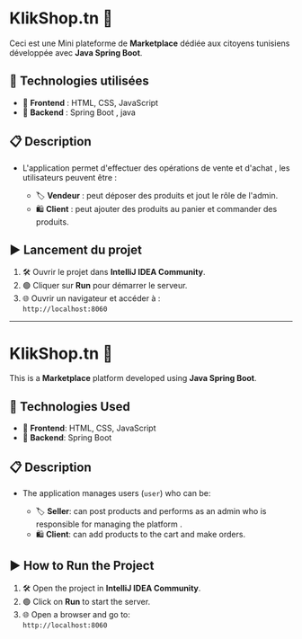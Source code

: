 # KlikShop.tn 🛒 


Ceci est une Mini plateforme de **Marketplace**  dédiée aux citoyens tunisiens développée avec **Java Spring Boot**.

## 🚀 Technologies utilisées

- 🎨 **Frontend** : HTML, CSS, JavaScript  
- 🧠 **Backend** : Spring Boot , java

## 📋 Description

- L'application permet d'effectuer des opérations de vente et d'achat , les utilisateurs peuvent être :

  - 🏷️ **Vendeur** : peut déposer des produits et jout le rôle de l'admin.
  - 🛍️ **Client** : peut ajouter des produits au panier et commander des produits.

## ▶️ Lancement du projet

1. 🛠️ Ouvrir le projet dans **IntelliJ IDEA Community**.
2. 🟢 Cliquer sur **Run** pour démarrer le serveur.
3. 🌐 Ouvrir un navigateur et accéder à :  
   `http://localhost:8060`


---

# KlikShop.tn 🛒 

This is a **Marketplace** platform developed using **Java Spring Boot**.

## 🚀 Technologies Used

- 🎨 **Frontend**: HTML, CSS, JavaScript  
- 🧠 **Backend**: Spring Boot

## 📋 Description

- The application manages users (`user`) who can be:

  - 🏷️ **Seller**: can post products and performs as an admin who is responsible for managing the platform .
  - 🛍️ **Client**: can add products to the cart and make orders.


## ▶️ How to Run the Project

1. 🛠️ Open the project in **IntelliJ IDEA Community**.
2. 🟢 Click on **Run** to start the server.
3. 🌐 Open a browser and go to:  
   `http://localhost:8060`
